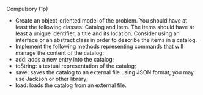 
Compulsory (1p)
<ul>
<li>Create an object-oriented model of the problem. You should have at least the following classes: Catalog and Item. The items should have at least a unique identifier, a title and its location. Consider using an interface or an abstract class in order to describe the items in a catalog.</li>
<li>Implement the following methods representing commands that will manage the content of the catalog:</li>
<li>add: adds a new entry into the catalog;</li>
<li>toString: a textual representation of the catalog;</li>
<li>save: saves the catalog to an external file using JSON format; you may use Jackson or other library;</li>
<li>load: loads the catalog from an external file.</li>
</ul>